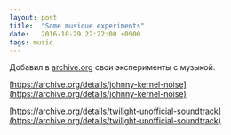 ```yaml
---
layout: post
title:  "Some musique experiments"
date:   2016-10-29 22:22:00 +0900
tags: music
---
```

Добавил в [archive.org](https://archive.org) свои эксперименты с музыкой.

[https://archive.org/details/johnny-kernel-noise](https://archive.org/details/johnny-kernel-noise)

[https://archive.org/details/twilight-unofficial-soundtrack](https://archive.org/details/twilight-unofficial-soundtrack)
